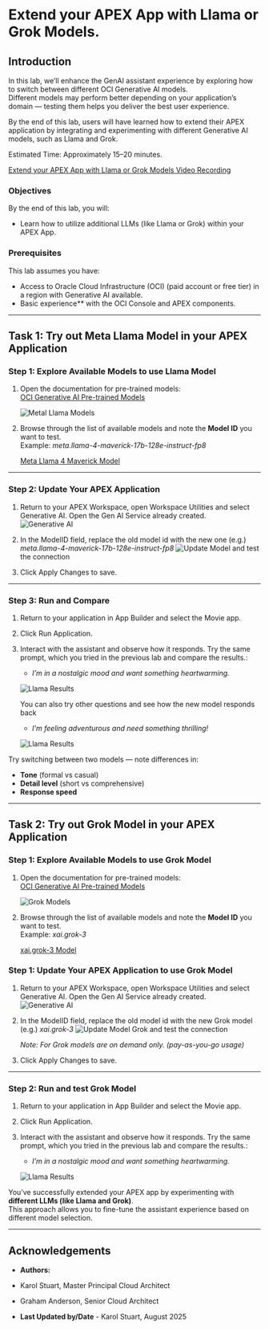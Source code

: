 # Extend your APEX App with Llama or Grok Models.

##  Introduction
In this lab, we’ll enhance the GenAI assistant experience by exploring how to switch between different OCI Generative AI models.  
Different models may perform better depending on your application’s domain — testing them helps you deliver the best user experience.

By the end of this lab, users will have learned how to extend their APEX application by integrating and experimenting with different Generative AI models, such as Llama and Grok. 

Estimated Time: Approximately 15–20 minutes.

[Extend your APEX App with Llama or Grok Models Video Recording](videohub:1_hw3plrxw)

###  Objectives
By the end of this lab, you will:
- Learn how to utilize additional LLMs (like Llama or Grok) within your APEX App.

###  Prerequisites
This lab assumes you have:
- Access to Oracle Cloud Infrastructure (OCI) (paid account or free tier) in a region with Generative AI available.  
- Basic experience** with the OCI Console and APEX components.  

---

## Task 1: Try out Meta Llama Model in your APEX Application 

### Step 1: Explore Available Models to use Llama Model
1. Open the documentation for pre-trained models:  
   [OCI Generative AI Pre-trained Models](https://docs.oracle.com/en-us/iaas/Content/generative-ai/pretrained-models.htm)  

   ![Metal Llama Models](./images/meta_llama4.png  "Meta Llama 4 model listing in OCI Generative AI")

2. Browse through the list of available models and note the **Model ID** you want to test.  
   Example:  *meta.llama-4-maverick-17b-128e-instruct-fp8*

   [Meta Llama 4 Maverick Model](https://docs.oracle.com/en-us/iaas/Content/generative-ai/meta-llama-4-maverick.htm#meta.llama-4-maverick:~:text=Model%20Name-,OCI%20Model%20Name,-Pricing%20Page%20Product)

---

### Step 2: Update Your APEX Application
1. Return to your APEX Workspace, open Workspace Utilities and select Generative AI. Open the Gen AI Service already created.
   ![Generative AI](./images/workspace_gen_ai.png  "APEX Workspace Generative AI service configuration screen")

2. In the ModelID field, replace the old model id with the new one (e.g.)  *meta.llama-4-maverick-17b-128e-instruct-fp8*
   ![Update Model](./images/update_model.png  "Field to update Model ID in your APEX Generative AI service") and test the connection

3. Click Apply Changes to save.  

---

### Step 3: Run and Compare
1. Return to your application in App Builder and select the Movie app.

2. Click Run Application.  

3. Interact with the assistant and observe how it responds. Try the same prompt, which you tried in the previous lab and compare the results.:
   - *I’m in a nostalgic mood and want something heartwarming.*  

   ![Llama Results](./images/cohere_vs_llama.png  "Comparison of responses between Cohere and Llama models")

   You can also try other questions and see how the new model responds back 

   - *I’m feeling adventurous and need something thrilling!*  

    ![Llama Results](./images/llama_results2.png  "Sample results from Llama model after running the APEX app")

Try switching between two models — note differences in:
- **Tone** (formal vs casual)  
- **Detail level** (short vs comprehensive)  
- **Response speed**  

---

## Task 2: Try out Grok Model in your APEX Application 

### Step 1: Explore Available Models to use Grok Model
1. Open the documentation for pre-trained models:  
   [OCI Generative AI Pre-trained Models](https://docs.oracle.com/en-us/iaas/Content/generative-ai/pretrained-models.htm)  

   ![Grok Models](./images/grok3.png  "Grok-3 model listing in OCI Generative AI")

2. Browse through the list of available models and note the **Model ID** you want to test.  
   Example:  *xai.grok-3*

   [xai.grok-3 Model](https://docs.oracle.com/en-us/iaas/Content/generative-ai/xai-grok-3.htm#:~:text=Model%20Name-,OCI%20Model%20Name,-Pricing%20Page%20Product)

### Step 1: Update Your APEX Application to use Grok Model
1. Return to your APEX Workspace, open Workspace Utilities and select Generative AI. Open the Gen AI Service already created.
   ![Generative AI](./images/workspace_gen_ai.png  "APEX Workspace Generative AI service configuration screen")

2. In the ModelID field, replace the old model id with the new Grok model (e.g.)  *xai.grok-3*
   ![Update Model Grok](./images/update_model_grok.png  "Field to update Model ID for Grok in your APEX Generative AI service") and test the connection

   *Note: For Grok models are on demand only. (pay-as-you-go usage)*

3. Click Apply Changes to save.  

---

### Step 2: Run and test Grok Model
1. Return to your application in App Builder and select the Movie app.

2. Click Run Application.  

3. Interact with the assistant and observe how it responds. Try the same prompt, which you tried in the previous lab and compare the results.:
   - *I’m in a nostalgic mood and want something heartwarming.*  

   ![Llama Results](./images/grok_results.png  "Sample results from Grok model after running the APEX app")

You’ve successfully extended your APEX app by experimenting with **different LLMs (like Llama and Grok)**.  
This approach allows you to fine-tune the assistant experience based on different model selection.

---

## Acknowledgements

* **Authors:**

* Karol Stuart, Master Principal Cloud Architect 
* Graham Anderson, Senior Cloud Architect 

* **Last Updated by/Date** - Karol Stuart, August 2025